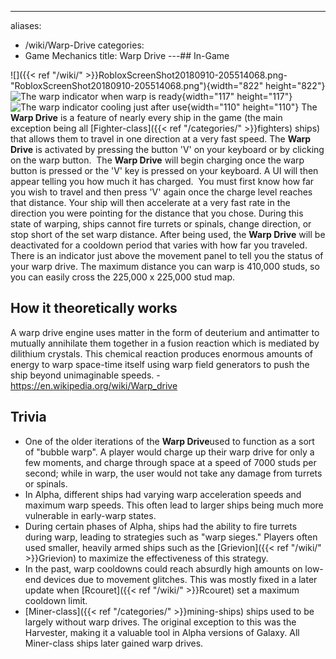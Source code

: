 ---
aliases:
- /wiki/Warp-Drive
categories:
- Game Mechanics
title: Warp Drive
---## In-Game 

![]({{< ref "/wiki/" >}}RobloxScreenShot20180910-205514068.png-"RobloxScreenShot20180910-205514068.png"){width="822" height="822"} ![The warp indicator when warp is
ready](Bbe5fff0afa7a5510eb7e0e2b246eac7-1-.png "The warp indicator when warp is ready"){width="117" height="117"} ![The warp indicator cooling just after
use](5468a3127b3a1770f59b30ba0bf6dc1a-1-.png "The warp indicator cooling just after use"){width="110" height="110"} The **Warp Drive** is a feature of nearly every ship in the game (the main exception being all [Fighter-class]({{< ref "/categories/" >}}fighters) ships) that allows them to travel in one direction at a very fast speed. The **Warp Drive** is activated by pressing the button 'V' on your keyboard or by clicking on the warp button.  The **Warp Drive** will begin charging once the warp button is pressed or the 'V' key is pressed on your keyboard. A UI will then appear telling you how much it has charged.  You must first know how far you wish to travel and then press 'V' again once the charge level reaches that distance. Your ship will then accelerate at a very fast rate in the direction you were pointing for the distance that you chose. During this state of warping, ships cannot fire turrets or spinals, change direction, or stop short of the set warp distance. After being used, the **Warp Drive** will be deactivated for a cooldown period that varies with how far you traveled.  There is an indicator just above the movement panel to tell you the status of your warp drive. The maximum distance you can warp is 410,000 studs, so you can easily cross the 225,000 x 225,000 stud map.

## How it theoretically works 

A warp drive engine uses matter in the form of deuterium and antimatter to mutually annihilate them together in a fusion reaction which is mediated by dilithium crystals. This chemical reaction produces enormous amounts of energy to warp space-time itself using warp field generators to push the ship beyond unimaginable speeds. - <https://en.wikipedia.org/wiki/Warp_drive>

## Trivia

- One of the older iterations of the **Warp Drive**used to function as a sort of "bubble warp". A player would charge up their warp drive for only a few moments, and charge through space at a speed of 7000 studs per second; while in warp, the user would not take any damage from turrets or spinals.
- In Alpha, different ships had varying warp acceleration speeds and maximum warp speeds. This often lead to larger ships being much more vulnerable in early-warp states.
- During certain phases of Alpha, ships had the ability to fire turrets during warp, leading to strategies such as "warp sieges." Players often used smaller, heavily armed ships such as the [Grievion]({{< ref "/wiki/" >}}Grievion) to maximize the effectiveness of this strategy.
- In the past, warp cooldowns could reach absurdly high amounts on low-end devices due to movement glitches. This was mostly fixed in a later update when [Rcouret]({{< ref "/wiki/" >}}Rcouret) set a maximum cooldown limit.
- [Miner-class]({{< ref "/categories/" >}}mining-ships) ships used to be largely without warp drives. The original exception to this was the Harvester, making it a valuable tool in Alpha versions of Galaxy. All Miner-class ships later gained warp drives.